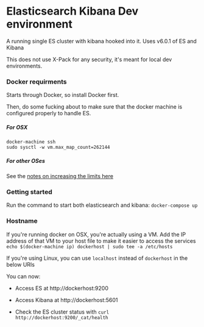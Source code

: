 # Elasticsearch Kibana Dev environment

A running single ES cluster with kibana hooked into it. Uses v6.0.1 of ES and Kibana

This does not use X-Pack for any security, it's meant for local dev environments.


### Docker requirments
Starts through Docker, so install Docker first.

Then, do some fucking about to make sure that the docker machine is configured properly to handle ES.

##### For OSX
```
docker-machine ssh
sudo sysctl -w vm.max_map_count=262144
```
##### For other OSes
See the [notes on increasing the limits here](https://www.elastic.co/guide/en/elasticsearch/reference/current/docker.html#docker-cli-run-prod-mode)


### Getting started
Run the command to start both elasticsearch and kibana:
`docker-compose up`


### Hostname
If you're running docker on OSX, you're actually using a VM. Add the IP address of that VM to your host file to make it easier to access the services
`echo $(docker-machine ip) dockerhost | sudo tee -a /etc/hosts`

If you're using Linux, you can use `localhost` instead of `dockerhost` in the below URIs

You can now:

* Access ES at http://dockerhost:9200

* Access Kibana at http://dockerhost:5601

* Check the ES cluster status with `curl http://dockerhost:9200/_cat/health`


